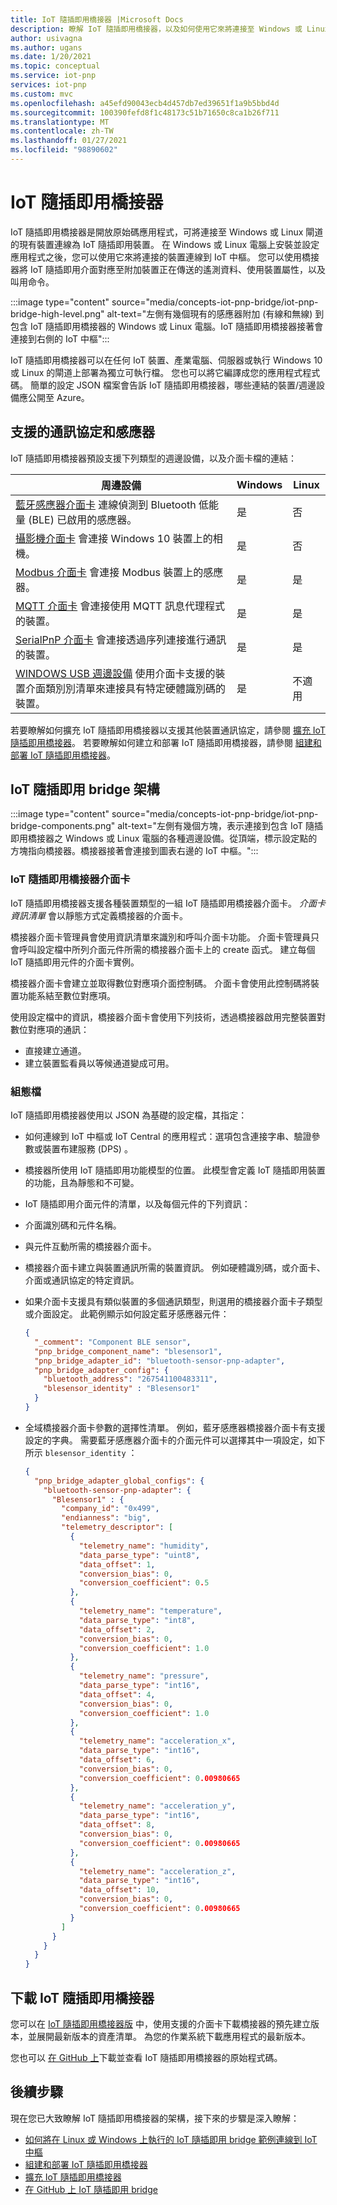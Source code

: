 ```yaml
---
title: IoT 隨插即用橋接器 |Microsoft Docs
description: 瞭解 IoT 隨插即用橋接器，以及如何使用它來將連接至 Windows 或 Linux 閘道的現有裝置連線為 IoT 隨插即用裝置。
author: usivagna
ms.author: ugans
ms.date: 1/20/2021
ms.topic: conceptual
ms.service: iot-pnp
services: iot-pnp
ms.custom: mvc
ms.openlocfilehash: a45efd90043ecb4d457db7ed39651f1a9b5bbd4d
ms.sourcegitcommit: 100390fefd8f1c48173c51b71650c8ca1b26f711
ms.translationtype: MT
ms.contentlocale: zh-TW
ms.lasthandoff: 01/27/2021
ms.locfileid: "98890602"
---
```

# <a name="iot-plug-and-play-bridge"></a>IoT 隨插即用橋接器

IoT 隨插即用橋接器是開放原始碼應用程式，可將連接至 Windows 或 Linux 閘道的現有裝置連線為 IoT 隨插即用裝置。 在 Windows 或 Linux 電腦上安裝並設定應用程式之後，您可以使用它來將連接的裝置連線到 IoT 中樞。 您可以使用橋接器將 IoT 隨插即用介面對應至附加裝置正在傳送的遙測資料、使用裝置屬性，以及叫用命令。

:::image type="content" source="media/concepts-iot-pnp-bridge/iot-pnp-bridge-high-level.png" alt-text="左側有幾個現有的感應器附加 (有線和無線) 到包含 IoT 隨插即用橋接器的 Windows 或 Linux 電腦。IoT 隨插即用橋接器接著會連接到右側的 IoT 中樞":::

IoT 隨插即用橋接器可以在任何 IoT 裝置、產業電腦、伺服器或執行 Windows 10 或 Linux 的閘道上部署為獨立可執行檔。 您也可以將它編譯成您的應用程式程式碼。 簡單的設定 JSON 檔案會告訴 IoT 隨插即用橋接器，哪些連結的裝置/週邊設備應公開至 Azure。

## <a name="supported-protocols-and-sensors"></a>支援的通訊協定和感應器

IoT 隨插即用橋接器預設支援下列類型的週邊設備，以及介面卡檔的連結：

|周邊設備|Windows|Linux|
|---------|---------|---------|
|[藍牙感應器介面卡](https://github.com/Azure/iot-plug-and-play-bridge/blob/master/pnpbridge/docs/bluetooth_sensor_adapter.md) 連線偵測到 Bluetooth 低能量 (BLE) 已啟用的感應器。       |是|否|
|[攝影機介面卡](https://github.com/Azure/iot-plug-and-play-bridge/blob/master/pnpbridge/docs/camera_adapter.md) 會連接 Windows 10 裝置上的相機。               |是|否|
|[Modbus 介面卡](https://github.com/Azure/iot-plug-and-play-bridge/blob/master/pnpbridge/docs/modbus_adapters.md) 會連接 Modbus 裝置上的感應器。              |是|是|
|[MQTT 介面卡](https://github.com/Azure/iot-plug-and-play-bridge/blob/master/pnpbridge/docs/mqtt_adapter.md) 會連接使用 MQTT 訊息代理程式的裝置。                  |是|是|
|[SerialPnP 介面卡](https://github.com/Azure/iot-plug-and-play-bridge/blob/master/serialpnp/Readme.md) 會連接透過序列連接進行通訊的裝置。               |是|是|
|[WINDOWS USB 週邊設備](https://github.com/Azure/iot-plug-and-play-bridge/blob/master/pnpbridge/docs/coredevicehealth_adapter.md) 使用介面卡支援的裝置介面類別別清單來連接具有特定硬體識別碼的裝置。  |是|不適用|

若要瞭解如何擴充 IoT 隨插即用橋接器以支援其他裝置通訊協定，請參閱 [擴充 IoT 隨插即用橋接器](howto-author-pnp-bridge-adapter.md)。 若要瞭解如何建立和部署 IoT 隨插即用橋接器，請參閱 [組建和部署 IoT 隨插即用橋接器](howto-build-deploy-extend-pnp-bridge.md)。

## <a name="iot-plug-and-play-bridge-architecture"></a>IoT 隨插即用 bridge 架構

:::image type="content" source="media/concepts-iot-pnp-bridge/iot-pnp-bridge-components.png" alt-text="左側有幾個方塊，表示連接到包含 IoT 隨插即用橋接器之 Windows 或 Linux 電腦的各種週邊設備。從頂端，標示設定點的方塊指向橋接器。橋接器接著會連接到圖表右邊的 IoT 中樞。":::

### <a name="iot-plug-and-play-bridge-adapters"></a>IoT 隨插即用橋接器介面卡

IoT 隨插即用橋接器支援各種裝置類型的一組 IoT 隨插即用橋接器介面卡。 *介面卡資訊清單* 會以靜態方式定義橋接器的介面卡。

橋接器介面卡管理員會使用資訊清單來識別和呼叫介面卡功能。 介面卡管理員只會呼叫設定檔中所列介面元件所需的橋接器介面卡上的 create 函式。 建立每個 IoT 隨插即用元件的介面卡實例。

橋接器介面卡會建立並取得數位對應項介面控制碼。 介面卡會使用此控制碼將裝置功能系結至數位對應項。

使用設定檔中的資訊，橋接器介面卡會使用下列技術，透過橋接器啟用完整裝置對數位對應項的通訊：

- 直接建立通道。
- 建立裝置監看員以等候通道變成可用。

### <a name="configuration-file"></a>組態檔

IoT 隨插即用橋接器使用以 JSON 為基礎的設定檔，其指定：

- 如何連線到 IoT 中樞或 IoT Central 的應用程式：選項包含連接字串、驗證參數或裝置布建服務 (DPS) 。
- 橋接器所使用 IoT 隨插即用功能模型的位置。 此模型會定義 IoT 隨插即用裝置的功能，且為靜態和不可變。
- IoT 隨插即用介面元件的清單，以及每個元件的下列資訊：
- 介面識別碼和元件名稱。
- 與元件互動所需的橋接器介面卡。
- 橋接器介面卡建立與裝置通訊所需的裝置資訊。 例如硬體識別碼，或介面卡、介面或通訊協定的特定資訊。
- 如果介面卡支援具有類似裝置的多個通訊類型，則選用的橋接器介面卡子類型或介面設定。 此範例顯示如何設定藍牙感應器元件：

    ```json
    {
      "_comment": "Component BLE sensor",
      "pnp_bridge_component_name": "blesensor1",
      "pnp_bridge_adapter_id": "bluetooth-sensor-pnp-adapter",
      "pnp_bridge_adapter_config": {
        "bluetooth_address": "267541100483311",
        "blesensor_identity" : "Blesensor1"
      }
    }
    ```

- 全域橋接器介面卡參數的選擇性清單。 例如，藍牙感應器橋接器介面卡有支援設定的字典。 需要藍牙感應器介面卡的介面元件可以選擇其中一項設定，如下所示 `blesensor_identity` ：

    ```json
    {
      "pnp_bridge_adapter_global_configs": {
        "bluetooth-sensor-pnp-adapter": {
          "Blesensor1" : {
            "company_id": "0x499",
            "endianness": "big",
            "telemetry_descriptor": [
              {
                "telemetry_name": "humidity",
                "data_parse_type": "uint8",
                "data_offset": 1,
                "conversion_bias": 0,
                "conversion_coefficient": 0.5
              },
              {
                "telemetry_name": "temperature",
                "data_parse_type": "int8",
                "data_offset": 2,
                "conversion_bias": 0,
                "conversion_coefficient": 1.0
              },
              {
                "telemetry_name": "pressure",
                "data_parse_type": "int16",
                "data_offset": 4,
                "conversion_bias": 0,
                "conversion_coefficient": 1.0
              },
              {
                "telemetry_name": "acceleration_x",
                "data_parse_type": "int16",
                "data_offset": 6,
                "conversion_bias": 0,
                "conversion_coefficient": 0.00980665
              },
              {
                "telemetry_name": "acceleration_y",
                "data_parse_type": "int16",
                "data_offset": 8,
                "conversion_bias": 0,
                "conversion_coefficient": 0.00980665
              },
              {
                "telemetry_name": "acceleration_z",
                "data_parse_type": "int16",
                "data_offset": 10,
                "conversion_bias": 0,
                "conversion_coefficient": 0.00980665
              }
            ]
          }
        }
      }
    }
    ```

## <a name="download-iot-plug-and-play-bridge"></a>下載 IoT 隨插即用橋接器

您可以在 [IoT 隨插即用橋接器版](https://github.com/Azure/iot-plug-and-play-bridge/releases) 中，使用支援的介面卡下載橋接器的預先建立版本，並展開最新版本的資產清單。 為您的作業系統下載應用程式的最新版本。

您也可以 [在 GitHub 上](https://github.com/Azure/iot-plug-and-play-bridge)下載並查看 IoT 隨插即用橋接器的原始程式碼。

## <a name="next-steps"></a>後續步驟

現在您已大致瞭解 IoT 隨插即用橋接器的架構，接下來的步驟是深入瞭解：

- [如何將在 Linux 或 Windows 上執行的 IoT 隨插即用 bridge 範例連線到 IoT 中樞](./howto-use-iot-pnp-bridge.md)
- [組建和部署 IoT 隨插即用橋接器](howto-build-deploy-extend-pnp-bridge.md)
- [擴充 IoT 隨插即用橋接器](howto-author-pnp-bridge-adapter.md)
- [在 GitHub 上 IoT 隨插即用 bridge](https://github.com/Azure/iot-plug-and-play-bridge)
